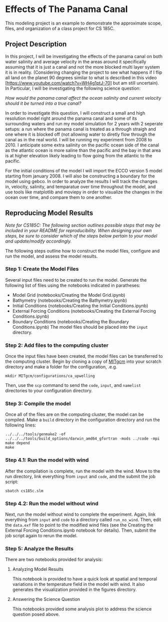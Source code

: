 # Effects of The Panama Canal

This modeling project is an example to demonstrate the approximate scope, files, and organization of a class project for CS 185C.

## Project Description
In this project, I will be investigating the effects of the panama canal on both water salinity and average velocity in the areas around it specifically assuming that it is just a canal and not the more blocked multi layer system it is in reality. (Considering changing the project to see what happens if I flip all land on the planet 90 degrees similar to what is described in this video [https://www.youtube.com/watch?v=WH4g1ptJ-70] but am still uncertain). In Particular, I will be investigating the following science question:

*How would the panama canal affect the ocean salinity and current velocity should it be turned into a true canal?*

In order to investigate this question, I will construct a small and high resolution model right around the panama canal and some of its surrounding waters and run my model simulation for 2 years with 2 seperate setups: a run where the panama canal is treated as a through straigh and one where it is blocked off (not allowing water to diretly flow through the canal as in the real world. I will be running my experiment from 2008 to 2010. I anticipate some extra salinity on the pacific ocean side of the canal as the atlantic ocean is more saline than the pacific and the bay in that area is at higher elevation likely leading to flow going from the atlantic to the pacific.

For the initial conditions of the model I will import the ECCO version 5 model starting from january 2008. I will also be constructing a boundary for the model using gebco. In order to analyze the results I will track the changes in, velocity, salinity, and temparatue over time throughout the model, and use tools like matplotlib and moviepy in order to visualize the changes in the ocean over time, and compare them to one another.


## Reproducing Model Results

*Note for CS185C: The following section outlines possible steps that may be included in your README for reproducibility. When designing your own steps, be sure to consider which of the steps below pertain to your model and update/modify accordingly.*

The following steps outline how to construct the model files, configure and run the model, and assess the model results.

### Step 1: Create the Model Files
Several input files need to be created to run the model. Generate the following list of files using the notebooks indicated in paratheses:
- Model Grid (notebooks/Creating the Model Grid.ipynb)
- Bathymetry (notebooks/Creating the Bathymetry.ipynb)
- Initial Conditions (notebooks/Creating the Initial Conditions.ipynb)
- External Forcing Conditions (notebooks/Creating the External Forcing Conditions.ipynb)
- Boundary Conditions (notebooks/Creating the Boundary Conditions.ipynb)
The model files should be placed into the  `input` directory.

### Step 2: Add files to the computing cluster
Once the input files have been created, the model files can be transferred to the computing cluster. Begin by cloning a copy of [MITgcm](https://github.com/MITgcm/MITgcm) into your scratch directory and make a folder for the configuration, .e.g.
```
mkdir MITgcm/configurations/ca_upwelling
```
Then, use the `scp` command to send the `code`, `input`, and `namelist` directories to your configuration directory. 

### Step 3: Compile the model
Once all of the files are on the computing cluster, the model can be compiled. Make a `build` directory in the configuration directory and run the following lines:
```
../../../tools/genmake2 -of ../../../tools/build_options/darwin_amd64_gfortran -mods ../code -mpi
make depend
make
```

### Step 4.1: Run the model with wind
After the compilation is complete, run the model with the wind. Move to the run directory, link everything from `input` and `code`, and the submit the job script:
```
sbatch cs185c.slm
```

### Step 4.2: Run the model without wind
Next, run the model without wind to complete the experiment. Again, link everything from `input` and `code` to a directory called `run_no_wind`. Then, edit the `data.exf` file to point to the modified wind files (see the Creating the External Forcing Conditions.ipynb notebook for details). Then, submit the job script again to rerun the model.

### Step 5: Analyze the Results
There are two notebooks provided for analysis:
1. Analyzing Model Results

   This notebook is provided to have a quick look at spatial and temporal variations in the temperature field in the model with wind. It also generates the visualization provided in the figures directory.
   
2. Answering the Science Question
   
   This notebooks provided some analysis plot to address the science question posed above.
